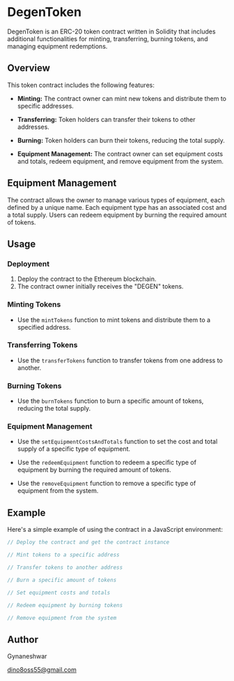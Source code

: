 # DegenToken

DegenToken is an ERC-20 token contract written in Solidity that includes additional functionalities for minting, transferring, burning tokens, and managing equipment redemptions.

## Overview

This token contract includes the following features:

- **Minting:** The contract owner can mint new tokens and distribute them to specific addresses.

- **Transferring:** Token holders can transfer their tokens to other addresses.

- **Burning:** Token holders can burn their tokens, reducing the total supply.

- **Equipment Management:** The contract owner can set equipment costs and totals, redeem equipment, and remove equipment from the system.

## Equipment Management

The contract allows the owner to manage various types of equipment, each defined by a unique name. Each equipment type has an associated cost and a total supply. Users can redeem equipment by burning the required amount of tokens.

## Usage

### Deployment

1. Deploy the contract to the Ethereum blockchain.
2. The contract owner initially receives the "DEGEN" tokens.

### Minting Tokens

- Use the `mintTokens` function to mint tokens and distribute them to a specified address.

### Transferring Tokens

- Use the `transferTokens` function to transfer tokens from one address to another.

### Burning Tokens

- Use the `burnTokens` function to burn a specific amount of tokens, reducing the total supply.

### Equipment Management

- Use the `setEquipmentCostsAndTotals` function to set the cost and total supply of a specific type of equipment.

- Use the `redeemEquipment` function to redeem a specific type of equipment by burning the required amount of tokens.

- Use the `removeEquipment` function to remove a specific type of equipment from the system.

## Example

Here's a simple example of using the contract in a JavaScript environment:

```javascript
// Deploy the contract and get the contract instance

// Mint tokens to a specific address

// Transfer tokens to another address

// Burn a specific amount of tokens

// Set equipment costs and totals

// Redeem equipment by burning tokens

// Remove equipment from the system

```
##  Author

Gynaneshwar

dino8oss55@gmail.com
